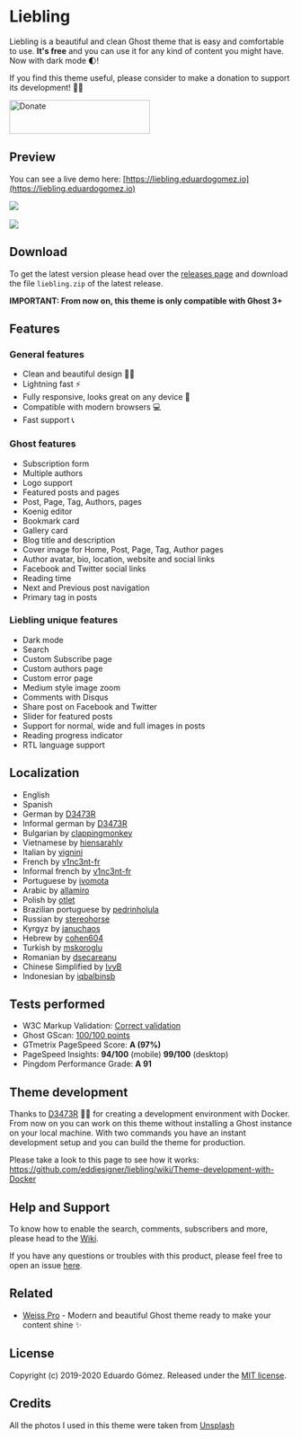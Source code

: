 # Liebling

Liebling is a beautiful and clean Ghost theme that is easy and comfortable to use. **It's free** and you can use it for any kind of content you might have. Now with dark mode 🌓!

If you find this theme useful, please consider to make a donation to support its development! 🙏🏼

<a href="https://www.buymeacoffee.com/eddiesigner" target="_blank"><img src="https://res.cloudinary.com/edev/image/upload/v1583011476/button_y8hgt8.png" alt="Donate" style="width: 250px !important; height: 60px !important;" width="250" height="60"></a>

## Preview

You can see a live demo here: [https://liebling.eduardogomez.io](https://liebling.eduardogomez.io)

![](https://res.cloudinary.com/edev/image/upload/v1583792928/liebling/liebling-promo-desktop.jpg)
<br><br>
![](https://res.cloudinary.com/edev/image/upload/v1570370297/liebling/liebling-promo-mobile.jpg)

## Download

To get the latest version please head over the [releases page](https://github.com/eddiesigner/liebling/releases) and download the file `liebling.zip` of the latest release.

**IMPORTANT: From now on, this theme is only compatible with Ghost 3+**

## Features

### General features

* Clean and beautiful design 💅🏼
* Lightning fast ⚡️
* Fully responsive, looks great on any device 📱
* Compatible with modern browsers 💻
* Fast support 📞

### Ghost features

* Subscription form
* Multiple authors
* Logo support
* Featured posts and pages
* Post, Page, Tag, Authors, pages
* Koenig editor
* Bookmark card
* Gallery card
* Blog title and description
* Cover image for Home, Post, Page, Tag, Author pages
* Author avatar, bio, location, website and social links
* Facebook and Twitter social links
* Reading time
* Next and Previous post navigation
* Primary tag in posts

### Liebling unique features

* Dark mode
* Search
* Custom Subscribe page
* Custom authors page
* Custom error page
* Medium style image zoom
* Comments with Disqus
* Share post on Facebook and Twitter
* Slider for featured posts
* Support for normal, wide and full images in posts
* Reading progress indicator
* RTL language support

## Localization

* English
* Spanish
* German by [D3473R](https://github.com/D3473R)
* Informal german by [D3473R](https://github.com/D3473R)
* Bulgarian by [clappingmonkey](https://github.com/clappingmonkey)
* Vietnamese by [hiensarahly](https://github.com/hiensarahly)
* Italian by [vignini](https://github.com/vignini)
* French by [v1nc3nt-fr](https://github.com/v1nc3nt-fr)
* Informal french by [v1nc3nt-fr](https://github.com/v1nc3nt-fr)
* Portuguese by [ivomota](https://github.com/ivomota)
* Arabic by [allamiro](https://github.com/allamiro)
* Polish by [otlet](https://github.com/otlet)
* Brazilian portuguese by [pedrinholula](https://github.com/pedrinholula)
* Russian by [stereohorse](https://github.com/stereohorse)
* Kyrgyz by [januchaos](https://github.com/januchaos)
* Hebrew by [cohen604](https://github.com/cohen604)
* Turkish by [mskoroglu](https://github.com/mskoroglu)
* Romanian by [dsecareanu](https://github.com/dsecareanu)
* Chinese Simplified by [IvyB](https://github.com/IvyB)
* Indonesian by [iqbalbinsb](https://github.com/iqbalbinsb)

## Tests performed

* W3C Markup Validation: [Correct validation](https://validator.w3.org/nu/?doc=https%3A%2F%2Fliebling.eduardogomez.io%2F)
* Ghost GScan: [100/100 points](https://gscan.ghost.org/)
* GTmetrix PageSpeed Score: **A (97%)**
* PageSpeed Insights: **94/100** (mobile) **99/100** (desktop)
* Pingdom Performance Grade: **A 91**

## Theme development

Thanks to [D3473R](https://github.com/D3473R) 💪🏼 for creating a development environment with Docker. From now on you can work on this theme without installing a Ghost instance on your local machine. With two commands you have an instant development setup and you can build the theme for production.

Please take a look to this page to see how it works: https://github.com/eddiesigner/liebling/wiki/Theme-development-with-Docker

## Help and Support

To know how to enable the search, comments, subscribers and more, please head to the [Wiki](https://github.com/eddiesigner/liebling/wiki).

If you have any questions or troubles with this product, please feel free to open an issue [here](https://github.com/eddiesigner/liebling/issues).

## Related

* [Weiss Pro](https://blog.eduardogomez.io/weiss-pro-modern-and-clean-ghost-theme/) - Modern and beautiful Ghost theme ready to make your content shine ✨

## License

Copyright (c) 2019-2020 Eduardo Gómez. Released under the [MIT license](https://github.com/eddiesigner/liebling/blob/master/LICENSE).

## Credits

All the photos I used in this theme were taken from [Unsplash](https://unsplash.com)
